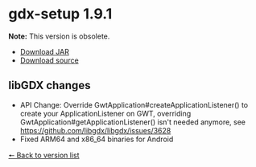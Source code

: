 # gdx-setup 1.9.1

**Note:** This version is obsolete.

* [Download JAR](https://github.com/JavaCakeGames/gdx-setup-archive/raw/main/gdx-setup_1.9.1.jar)
* [Download source](https://github.com/JavaCakeGames/gdx-setup-archive/raw/main/sources/gdx-setup_1.9.1.zip)

## libGDX changes

- API Change: Override GwtApplication#createApplicationListener() to create your ApplicationListener
  on GWT, overriding GwtApplication#getApplicationListener() isn't needed anymore, see https://github.com/libgdx/libgdx/issues/3628
- Fixed ARM64 and x86_64 binaries for Android

[🠔 Back to version list](https://javacakegames.github.io/gdx-setup-archive/)
